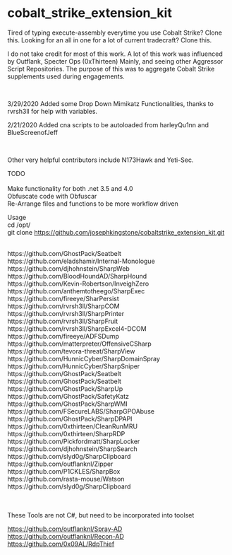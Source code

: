 # cobalt_strike_extension_kit
Tired of typing execute-assembly everytime you use Cobalt Strike?  Clone this. Looking for an all in one for a lot of current tradecraft?  Clone this. <br>

I do not take credit for most of this work.  A lot of this work was influenced by Outflank, Specter Ops (0xThirteen) Mainly, and seeing other Aggressor Script Repositories.  The purpose of this was to aggregate Cobalt Strike supplements used during engagements. <br>

<br>

3/29/2020
Added some Drop Down Mimikatz Functionalities, thanks to rvrsh3ll for help with variables.
<br>

2/21/2020
Added cna scripts to be autoloaded from harleyQu1nn and BlueScreenofJeff

<br>

Other very helpful contributors include N173Hawk and Yeti-Sec.

TODO <br>
<br>
Make functionality for both .net 3.5 and 4.0
<br>
Obfuscate code with Obfuscar
<br>
Re-Arrange files and functions to be more workflow driven


Usage <br>
cd /opt/ <br>
git clone https://github.com/josephkingstone/cobaltstrike_extension_kit.git <br>


<br>
https://github.com/GhostPack/Seatbelt <br>
https://github.com/eladshamir/Internal-Monologue <br>
https://github.com/djhohnstein/SharpWeb<br>
https://github.com/BloodHoundAD/SharpHound<br>
https://github.com/Kevin-Robertson/InveighZero<br>
https://github.com/anthemtotheego/SharpExec<br>
https://github.com/fireeye/SharPersist<br>
https://github.com/rvrsh3ll/SharpCOM<br>
https://github.com/rvrsh3ll/SharpPrinter<br>
https://github.com/rvrsh3ll/SharpFruit<br>
https://github.com/rvrsh3ll/SharpExcel4-DCOM<br>
https://github.com/fireeye/ADFSDump<br>
https://github.com/matterpreter/OffensiveCSharp<br>
https://github.com/tevora-threat/SharpView<br>
https://github.com/HunnicCyber/SharpDomainSpray<br>
https://github.com/HunnicCyber/SharpSniper<br>
https://github.com/GhostPack/Seatbelt<br>
https://github.com/GhostPack/Seatbelt<br>
https://github.com/GhostPack/SharpUp<br>
https://github.com/GhostPack/SafetyKatz<br>
https://github.com/GhostPack/SharpWMI<br>
https://github.com/FSecureLABS/SharpGPOAbuse<br>
https://github.com/GhostPack/SharpDPAPI<br>
https://github.com/0xthirteen/CleanRunMRU<br>
https://github.com/0xthirteen/SharpRDP<br>
https://github.com/Pickfordmatt/SharpLocker<br>
https://github.com/djhohnstein/SharpSearch<br>
https://github.com/slyd0g/SharpClipboard<br>
https://github.com/outflanknl/Zipper<br>
https://github.com/P1CKLES/SharpBox<br>
https://github.com/rasta-mouse/Watson<br>
https://github.com/slyd0g/SharpClipboard <br>
<br>
<br>

These Tools are not C#, but need to be incorporated into toolset<br>

https://github.com/outflanknl/Spray-AD<br>
https://github.com/outflanknl/Recon-AD<br>
https://github.com/0x09AL/RdpThief<br>
